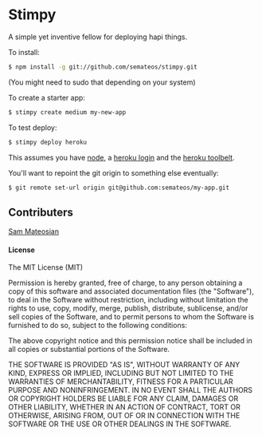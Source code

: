 Stimpy
======
A simple yet inventive fellow for deploying hapi things.

To install:
```bash
$ npm install -g git://github.com/semateos/stimpy.git
```
(You might need to sudo that depending on your system)

To create a starter app:
```bash
$ stimpy create medium my-new-app
```

To test deploy:
```bash
$ stimpy deploy heroku
```

This assumes you have [node](http://nodejs.org/), a [heroku login](https://signup.heroku.com/dc) and the [heroku toolbelt](https://devcenter.heroku.com/articles/getting-started-with-nodejs#set-up).

You'll want to repoint the git origin to something else eventually:
```bash
$ git remote set-url origin git@github.com:semateos/my-app.git
```

## Contributers

[Sam Mateosian](https://github.com/semateos)

#### License

The MIT License (MIT)

Permission is hereby granted, free of charge, to any person obtaining a copy of
this software and associated documentation files (the "Software"), to deal in
the Software without restriction, including without limitation the rights to
use, copy, modify, merge, publish, distribute, sublicense, and/or sell copies of
the Software, and to permit persons to whom the Software is furnished to do so,
subject to the following conditions:

The above copyright notice and this permission notice shall be included in all
copies or substantial portions of the Software.

THE SOFTWARE IS PROVIDED "AS IS", WITHOUT WARRANTY OF ANY KIND, EXPRESS OR
IMPLIED, INCLUDING BUT NOT LIMITED TO THE WARRANTIES OF MERCHANTABILITY, FITNESS
FOR A PARTICULAR PURPOSE AND NONINFRINGEMENT. IN NO EVENT SHALL THE AUTHORS OR
COPYRIGHT HOLDERS BE LIABLE FOR ANY CLAIM, DAMAGES OR OTHER LIABILITY, WHETHER
IN AN ACTION OF CONTRACT, TORT OR OTHERWISE, ARISING FROM, OUT OF OR IN
CONNECTION WITH THE SOFTWARE OR THE USE OR OTHER DEALINGS IN THE SOFTWARE.